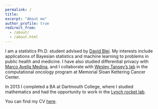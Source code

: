 ```yaml
---
permalink: /
title: 
excerpt: "About me"
author_profile: true
redirect_from: 
  - /about/
  - /about.html
---
```


I am a statistics Ph.D. student advised by [David Blei]( http://www.cs.columbia.edu/~blei/index.html). My interests include applications of Bayesian statistics and machine learning to problems in public health and medicine. I have also studied differential privacy with [Marco Avella Medina]( https://sites.google.com/site/marcoavellamedina/home), and I collaborate with [Wesley Tansey’s lab]( https://componcmsk.org/tansey-lab/) in the computational oncology program at Memorial Sloan Kettering Cancer Center.

In 2013 I completed a BA at Dartmouth College, where I studied mathematics and had the opportunity to work in the [Lynch rocket lab]( https://sites.dartmouth.edu/lynch-rocket-lab/).

You can find my CV [here](http://cbr92.github.io/files/cv.pdf).
